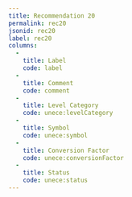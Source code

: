```yaml
---
title: Recommendation 20
permalink: rec20
jsonid: rec20
label: rec20
columns:
  -
    title: Label
    code: label
  -
    title: Comment
    code: comment
  - 
    title: Level Category
    code: unece:levelCategory
  - 
    title: Symbol
    code: unece:symbol
  - 
    title: Conversion Factor
    code: unece:conversionFactor
  - 
    title: Status
    code: unece:status
---
```

